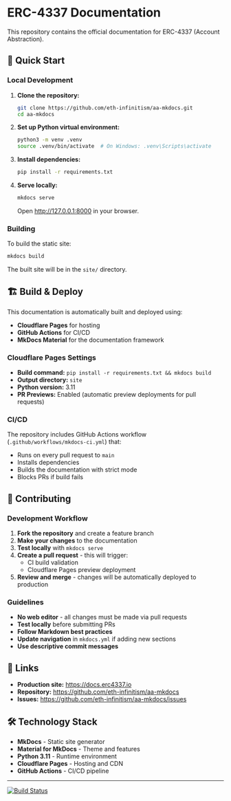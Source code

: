 # ERC-4337 Documentation

This repository contains the official documentation for ERC-4337 (Account Abstraction).

## 🚀 Quick Start

### Local Development

1. **Clone the repository:**
   ```bash
   git clone https://github.com/eth-infinitism/aa-mkdocs.git
   cd aa-mkdocs
   ```

2. **Set up Python virtual environment:**
   ```bash
   python3 -m venv .venv
   source .venv/bin/activate  # On Windows: .venv\Scripts\activate
   ```

3. **Install dependencies:**
   ```bash
   pip install -r requirements.txt
   ```

4. **Serve locally:**
   ```bash
   mkdocs serve
   ```
   
   Open http://127.0.0.1:8000 in your browser.

### Building

To build the static site:

```bash
mkdocs build
```

The built site will be in the `site/` directory.

## 🏗️ Build & Deploy

This documentation is automatically built and deployed using:

- **Cloudflare Pages** for hosting
- **GitHub Actions** for CI/CD
- **MkDocs Material** for the documentation framework

### Cloudflare Pages Settings

- **Build command:** `pip install -r requirements.txt && mkdocs build`
- **Output directory:** `site`
- **Python version:** 3.11
- **PR Previews:** Enabled (automatic preview deployments for pull requests)

### CI/CD

The repository includes GitHub Actions workflow (`.github/workflows/mkdocs-ci.yml`) that:
- Runs on every pull request to `main`
- Installs dependencies
- Builds the documentation with strict mode
- Blocks PRs if build fails

## 🤝 Contributing

### Development Workflow

1. **Fork the repository** and create a feature branch
2. **Make your changes** to the documentation
3. **Test locally** with `mkdocs serve`
4. **Create a pull request** - this will trigger:
   - CI build validation
   - Cloudflare Pages preview deployment
5. **Review and merge** - changes will be automatically deployed to production

### Guidelines

- **No web editor** - all changes must be made via pull requests
- **Test locally** before submitting PRs
- **Follow Markdown best practices**
- **Update navigation** in `mkdocs.yml` if adding new sections
- **Use descriptive commit messages**

## 🔗 Links

- **Production site:** https://docs.erc4337.io
- **Repository:** https://github.com/eth-infinitism/aa-mkdocs
- **Issues:** https://github.com/eth-infinitism/aa-mkdocs/issues


## 🛠️ Technology Stack

- **MkDocs** - Static site generator
- **Material for MkDocs** - Theme and features
- **Python 3.11** - Runtime environment
- **Cloudflare Pages** - Hosting and CDN
- **GitHub Actions** - CI/CD pipeline

---

[![Build Status](https://github.com/eth-infinitism/aa-mkdocs/workflows/Build%20Docs/badge.svg)](https://github.com/eth-infinitism/aa-mkdocs/actions)

